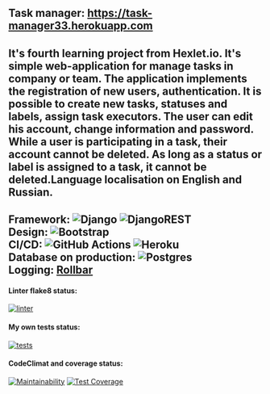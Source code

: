 Task manager: https://task-manager33.herokuapp.com  
---
It's fourth learning project from Hexlet.io. It's simple web-application for manage tasks in company or team. The application implements the registration of new users, authentication. It is possible to create new tasks, statuses and labels, assign task executors. The user can edit his account, change information and password. While a user is participating in a task, their account cannot be deleted. As long as a status or label is assigned to a task, it cannot be deleted.Language localisation on English and Russian.
---
Framework: ![Django](https://img.shields.io/badge/django-%23092E20.svg?style=for-the-badge&logo=django&logoColor=white) ![DjangoREST](https://img.shields.io/badge/DJANGO-REST-ff1709?style=for-the-badge&logo=django&logoColor=white&color=ff1709&labelColor=gray)  
Design: ![Bootstrap](https://img.shields.io/badge/bootstrap-%23563D7C.svg?style=for-the-badge&logo=bootstrap&logoColor=white)  
CI/CD: ![GitHub Actions](https://img.shields.io/badge/github%20actions-%232671E5.svg?style=for-the-badge&logo=githubactions&logoColor=white)  ![Heroku](https://img.shields.io/badge/heroku-%23430098.svg?style=for-the-badge&logo=heroku&logoColor=white)  
Database on production: ![Postgres](https://img.shields.io/badge/postgres-%23316192.svg?style=for-the-badge&logo=postgresql&logoColor=white)  
Logging: [Rollbar](https://rollbar.com/)
---
#### Linter flake8 status:
[![linter](https://github.com/Morozov33/python-project-52/actions/workflows/linter.yml/badge.svg)](https://github.com/Morozov33/python-project-52/actions/workflows/linter.yml)

#### My own tests status:
[![tests](https://github.com/Morozov33/python-project-52/actions/workflows/tests.yml/badge.svg)](https://github.com/Morozov33/python-project-52/actions/workflows/tests.yml)

#### CodeClimat and coverage status:
[![Maintainability](https://api.codeclimate.com/v1/badges/619e37dc048f2d8e68c7/maintainability)](https://codeclimate.com/github/Morozov33/python-project-52/maintainability)
[![Test Coverage](https://api.codeclimate.com/v1/badges/619e37dc048f2d8e68c7/test_coverage)](https://codeclimate.com/github/Morozov33/python-project-52/test_coverage)
